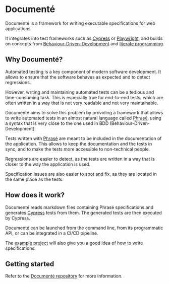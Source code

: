 # Documenté

Documenté is a framework for writing executable specifications for web applications.

It integrates into test frameworks such as [Cypress](https://www.cypress.io/) or [Playwright](https://playwright.dev/), and builds on concepts from [Behaviour-Driven-Development](https://en.wikipedia.org/wiki/Behavior-driven_development) and [literate programming](https://en.wikipedia.org/wiki/Literate_programming).

##  Why Documenté?

Automated testing is a key component of modern software development.
It allows to ensure that the software behaves as expected and to detect regressions.

However, writing and maintaining automated tests can be a tedious and time-consuming task.
This is especially true for end-to-end tests, which are often written in a way that is not very readable and not very maintainable.

Documenté aims to solve this problem by providing a framework that allows to write automated tests
in an almost natural language called [Phrasé](https://github.com/documente/phrase), using a syntax that is very close to the one used in BDD (Behaviour-Driven-Development).

Tests written with [Phrasé](https://github.com/documente/phrase) are meant to be included in the documentation of the application.
This allows to keep the documentation and the tests in sync, and to make the tests more accessible to non-technical people.

Regressions are easier to detect, as the tests are written in a way that is closer to the way the application is used.

Specification issues are also easier to spot and fix, as they are located in the same place as the tests.

## How does it work?

Documenté reads markdown files containing Phrasé specifications and generates [Cypress](https://www.cypress.io/) tests from them.
The generated tests are then executed by Cypress.

Documenté can be launched from the command line, from its programmatic API, or can be integrated in a CI/CD pipeline.

The [example project](https://github.com/documente/example-sut) will also give you a good idea of how to write specifications.

## Getting started

Refer to the [Documenté repository](https://github.com/documente/documente) for more information.
